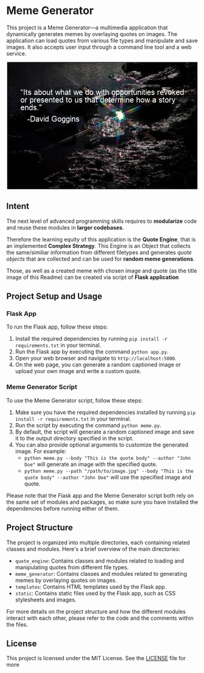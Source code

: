 # Meme Generator

This project is a Meme Generator—a multimedia application that dynamically generates memes by overlaying quotes on images. The application can load quotes from various file types and manipulate and save images. It also accepts user input through a command line tool and a web service.


<div style="text-align: center;">
    <img src="Goggins_quote.jpg" alt="Goggins Quote">
</div>

## Intent
The next level of advanced programming skills requires to **modularize** code and reuse these modules in **larger codebases**.

Therefore the learning equity of this application is the **Quote Engine**, that is an implemented **Complex Strategy**. This Engine is an Object that collects the same/similiar information from different filetypes and generates _quote objects_ that are collected and can be used for **random meme generations**. 

Those, as well as a created meme with chosen image and quote (as the title image of this Readme) can be created via script of **Flask application**

## Project Setup and Usage

### Flask App

To run the Flask app, follow these steps:

1. Install the required dependencies by running `pip install -r requirements.txt` in your terminal.
2. Run the Flask app by executing the command `python app.py`.
3. Open your web browser and navigate to `http://localhost:5000`.
4. On the web page, you can generate a random captioned image or upload your own image and write a custom quote.

### Meme Generator Script

To use the Meme Generator script, follow these steps:

1. Make sure you have the required dependencies installed by running `pip install -r requirements.txt` in your terminal.
2. Run the script by executing the command `python meme.py`.
3. By default, the script will generate a random captioned image and save it to the output directory specified in the script.
4. You can also provide optional arguments to customize the generated image. For example:
   - `python meme.py --body "This is the quote body" --author "John Doe"` will generate an image with the specified quote.
   - `python meme.py --path "/path/to/image.jpg" --body "This is the quote body" --author "John Doe"` will use the specified image and quote.

Please note that the Flask app and the Meme Generator script both rely on the same set of modules and packages, so make sure you have installed the dependencies before running either of them.

## Project Structure

The project is organized into multiple directories, each containing related classes and modules. Here's a brief overview of the main directories:

- `quote_engine`: Contains classes and modules related to loading and manipulating quotes from different file types.
- `meme_generator`: Contains classes and modules related to generating memes by overlaying quotes on images.
- `templates`: Contains HTML templates used by the Flask app.
- `static`: Contains static files used by the Flask app, such as CSS stylesheets and images.

For more details on the project structure and how the different modules interact with each other, please refer to the code and the comments within the files.

## License

This project is licensed under the MIT License. See the [LICENSE](LICENSE) file for more 